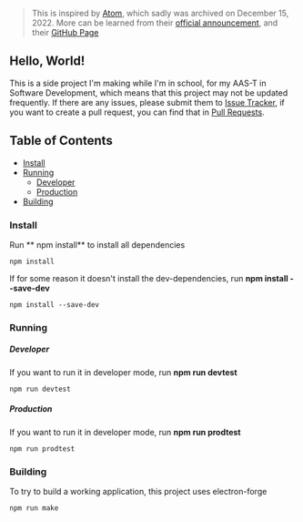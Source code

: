 > This is inspired by [Atom](https://atom.io), which sadly was archived on December 15, 2022. More can be learned from their [official announcement](https://github.blog/2022-06-08-sunsetting-atom/), and their [GitHub Page](https://github.com/atom/atom)

## Hello, World!
This is a side project I'm making while I'm in school, for my AAS-T in Software Development, which means that this project may not be updated frequently. If there are any issues, please submit them to [Issue Tracker](https://github.com/nshardy/Molecule/issues), if you want to create a pull request, you can find that in [Pull Requests](https://github.com/nshardy/Molecule/pulls).


## Table of Contents
- [Install](#install)
- [Running](#running)
    - [Developer](#developer)
    - [Production](#production)
- [Building](#building)



### Install
Run ** npm install** to install all dependencies
```terminal
npm install
```

If for some reason it doesn't install the dev-dependencies, run **npm install --save-dev**
```terminal
npm install --save-dev
```


### Running
##### Developer
If you want to run it in developer mode, run **npm run devtest**
```terminal
npm run devtest
```

##### Production
If you want to run it in developer mode, run **npm run prodtest**
```terminal
npm run prodtest
```


### Building
To try to build a working application, this project uses electron-forge
```terminal
npm run make
```